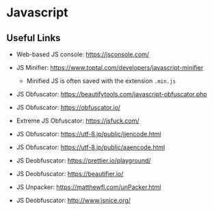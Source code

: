 # Javascript

## Useful Links

- Web-based JS console: https://jsconsole.com/
- JS Minifier: https://www.toptal.com/developers/javascript-minifier
    - Minified JS is often saved with the extension `.min.js`
- JS Obfuscator: https://beautifytools.com/javascript-obfuscator.php
- JS Obfuscator: https://obfuscator.io/
- Extreme JS Obfuscator: https://jsfuck.com/
- JS Obfuscator: https://utf-8.jp/public/jjencode.html
- JS Obfuscator: https://utf-8.jp/public/aaencode.html

- JS Deobfuscator: https://prettier.io/playground/
- JS Deobfuscator: https://beautifier.io/
- JS Unpacker: https://matthewfl.com/unPacker.html
- JS Deobfuscator: http://www.jsnice.org/